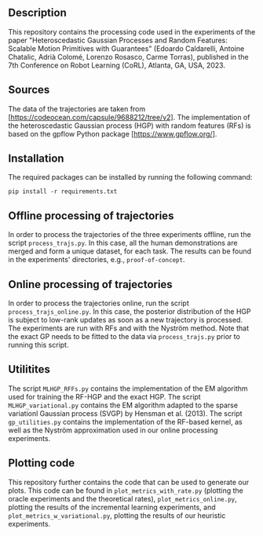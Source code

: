 ## Description

This repository contains the processing code used in the experiments of the paper "Heteroscedastic Gaussian Processes and
Random Features: Scalable Motion Primitives with Guarantees" (Edoardo Caldarelli, Antoine Chatalic, Adrià Colomé, Lorenzo Rosasco, Carme Torras), published in the 7th Conference on Robot Learning (CoRL), Atlanta, GA, USA, 2023.

## Sources
The data of the trajectories are taken from [https://codeocean.com/capsule/9688212/tree/v2]. The implementation of the heteroscedastic Gaussian process (HGP) with random features (RFs) is based on the gpflow Python package [https://www.gpflow.org/].

## Installation
The required packages can be installed by running the following command:

```
pip install -r requirements.txt
```

## Offline processing of trajectories

In order to process the trajectories of the three experiments offline, run the script ``process_trajs.py``. In this case, all the human demonstrations are merged and form a unique dataset, for each task. The results can be found in the experiments' directories, e.g., ```proof-of-concept```.

## Online processing of trajectories

In order to process the trajectories online, run the script ``process_trajs_online.py``. In this case, the posterior distribution of the HGP is subject to low-rank updates as soon as a new trajectory is processed. The experiments are run with RFs and with the Nyström method. Note that the exact GP needs to be fitted to the data via ``process_trajs.py`` prior to running this script.

## Utilitites 

The script ``MLHGP_RFFs.py`` contains the implementation of the EM algorithm used for training the RF-HGP and the exact HGP. The script ``MLHGP_variational.py`` contains the EM algorithm adapted to the sparse variationl Gaussian process (SVGP) by Hensman et al. (2013).
The script ``gp_utilities.py`` contains the implementation of the RF-based kernel, as well as the Nyström approximation used in our online processing experiments.

## Plotting code

This repository further contains the code that can be used to generate our plots. This code can be found in ``plot_metrics_with_rate.py`` (plotting the oracle experiments and the theoretical rates), 
``plot_metrics_online.py``, plotting the results of the incremental learning experiments, and ``plot_metrics_w_variational.py``, plotting the results of our heuristic experiments.
